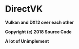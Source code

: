 ﻿DirectVK
========
**Vulkan and DX12 over each other**

**Copyright (c) 2018 Source Code**

**A lot of Unimplement**
